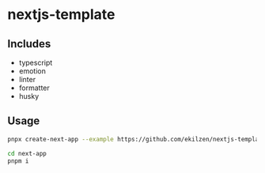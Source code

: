# nextjs-template

## Includes

- typescript
- emotion
- linter
- formatter
- husky

## Usage

```bash
pnpx create-next-app --example https://github.com/ekilzen/nextjs-template next-app
```

```bash
cd next-app
pnpm i
```

